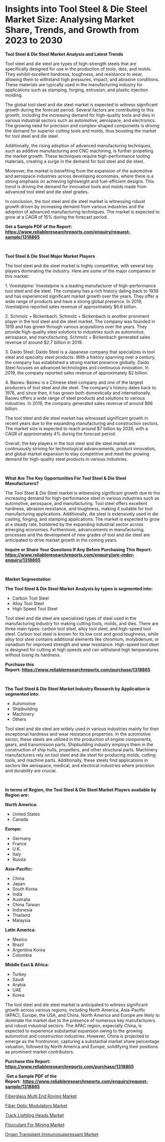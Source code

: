 <p><h1>Insights into Tool Steel & Die Steel Market Size: Analysing Market Share, Trends, and Growth from 2023 to 2030</h1></p><p><strong>Tool Steel & Die Steel Market Analysis and Latest Trends</strong></p>
<p><p>Tool steel and die steel are types of high-strength steels that are specifically designed for use in the production of tools, dies, and molds. They exhibit excellent hardness, toughness, and resistance to wear, allowing them to withstand high pressures, impact, and abrasive conditions. These materials are typically used in the manufacturing industry for applications such as stamping, forging, extrusion, and plastic injection molding.</p><p>The global tool steel and die steel market is expected to witness significant growth during the forecast period. Several factors are contributing to this growth, including the increasing demand for high-quality tools and dies in various industrial sectors such as automotive, aerospace, and electronics. The growing need for precision and complex-shaped components is driving the demand for superior cutting tools and molds, thus boosting the market for tool steel and die steel.</p><p>Additionally, the rising adoption of advanced manufacturing techniques, such as additive manufacturing and CNC machining, is further propelling the market growth. These techniques require high-performance tooling materials, creating a surge in the demand for tool steel and die steel.</p><p>Moreover, the market is benefiting from the expansion of the automotive and aerospace industries across developing economies, where there is a strong emphasis on achieving lightweight and fuel-efficient designs. This trend is driving the demand for innovative tools and molds made from advanced tool steel and die steel grades.</p><p>In conclusion, the tool steel and die steel market is witnessing robust growth driven by increasing demand from various industries and the adoption of advanced manufacturing techniques. The market is expected to grow at a CAGR of 15% during the forecast period.</p></p>
<p><strong>Get a Sample PDF of the Report:&nbsp; <a href="https://www.reliableresearchreports.com/enquiry/request-sample/1318865">https://www.reliableresearchreports.com/enquiry/request-sample/1318865</a></strong></p>
<p>&nbsp;</p>
<p><strong>Tool Steel & Die Steel Major Market Players</strong></p>
<p><p>The tool steel and die steel market is highly competitive, with several key players dominating the industry. Here are some of the major companies in this market:</p><p>1. Voestalpine: Voestalpine is a leading manufacturer of high-performance tool steel and die steel. The company has a rich history dating back to 1938 and has experienced significant market growth over the years. They offer a wide range of products and have a strong global presence. In 2019, Voestalpine reported sales revenue of approximately $6.8 billion.</p><p>2. Schmolz + Bickenbach: Schmolz + Bickenbach is another prominent player in the tool steel and die steel market. The company was founded in 1919 and has grown through various acquisitions over the years. They provide high-quality steel solutions to industries such as automotive, aerospace, and manufacturing. Schmolz + Bickenbach generated sales revenue of around $2.7 billion in 2019.</p><p>3. Daido Steel: Daido Steel is a Japanese company that specializes in tool steel and specialty steel products. With a history spanning over a century, the company has established a strong market presence globally. Daido Steel focuses on advanced technologies and continuous innovation. In 2019, the company reported sales revenue of approximately $2 billion.</p><p>4. Baowu: Baowu is a Chinese steel company and one of the largest producers of tool steel and die steel. The company's history dates back to 1978, and since then, it has grown both domestically and internationally. Baowu offers a wide range of steel products and solutions to various industries. In 2019, the company generated sales revenue of around $66 billion.</p><p>The tool steel and die steel market has witnessed significant growth in recent years due to the expanding manufacturing and construction sectors. The market size is expected to reach around $7 billion by 2026, with a CAGR of approximately 4% during the forecast period.</p><p>Overall, the key players in the tool steel and die steel market are continuously striving for technological advancements, product innovation, and global market expansion to stay competitive and meet the growing demand for high-quality steel products in various industries.</p></p>
<p>&nbsp;</p>
<p><strong>What Are The Key Opportunities For Tool Steel & Die Steel Manufacturers?</strong></p>
<p><p>The Tool Steel & Die Steel market is witnessing significant growth due to the increasing demand for high-performance steel in various industries such as automotive, aerospace, and manufacturing. Tool steel offers excellent hardness, abrasion resistance, and toughness, making it suitable for tool manufacturing applications. Additionally, die steel is extensively used in die casting, forging, and stamping applications. The market is expected to grow at a steady rate, bolstered by the expanding industrial sector across emerging economies. Furthermore, advancements in manufacturing processes and the development of new grades of tool and die steel are anticipated to drive market growth in the coming years.</p></p>
<p><strong>Inquire or Share Your Questions If Any Before Purchasing This Report: <a href="https://www.reliableresearchreports.com/enquiry/pre-order-enquiry/1318865">https://www.reliableresearchreports.com/enquiry/pre-order-enquiry/1318865</a></strong></p>
<p>&nbsp;</p>
<p><strong>Market Segmentation</strong></p>
<p><strong>The Tool Steel & Die Steel Market Analysis by types is segmented into:</strong></p>
<p><ul><li>Carbon Tool Steel</li><li>Alloy Tool Steel</li><li>High Speed Tool Steel</li></ul></p>
<p><p>Tool steel and die steel are specialized types of steel used in the manufacturing industry for making cutting tools, molds, and dies. There are three main types: carbon tool steel, alloy tool steel, and high-speed tool steel. Carbon tool steel is known for its low cost and good toughness, while alloy tool steel contains additional elements like chromium, molybdenum, or vanadium for improved strength and wear resistance. High-speed tool steel is designed for cutting at high speeds and can withstand high temperatures without losing its hardness.</p></p>
<p><strong>Purchase this Report:&nbsp;<a href="https://www.reliableresearchreports.com/purchase/1318865">https://www.reliableresearchreports.com/purchase/1318865</a></strong></p>
<p>&nbsp;</p>
<p><strong>The Tool Steel & Die Steel Market Industry Research by Application is segmented into:</strong></p>
<p><ul><li>Automotive</li><li>Shipbuilding</li><li>Machinery</li><li>Others</li></ul></p>
<p><p>Tool steel and die steel are widely used in various industries mainly for their exceptional hardness and wear resistance properties. In the automotive sector, these steels are utilized in the production of engine components, gears, and transmission parts. Shipbuilding industry employs them in the construction of ship hulls, propellers, and other structural parts. Machinery manufacturers rely on tool steel and die steel for producing molds, cutting tools, and machine parts. Additionally, these steels find applications in sectors like aerospace, medical, and electrical industries where precision and durability are crucial.</p></p>
<p>&nbsp;</p>
<p><strong>In terms of Region, the Tool Steel & Die Steel Market Players available by Region are:</strong></p>
<p>
    <p> <strong> North America: </strong>
        <ul>
            <li>United States</li>
            <li>Canada</li>
        </ul>
        </p> 
    <p> <strong> Europe: </strong>
        <ul>
            <li>Germany</li>
            <li>France</li>
            <li>U.K.</li>
            <li>Italy</li>
            <li>Russia</li>
        </ul>
        </p> 
    <p> <strong> Asia-Pacific: </strong>
        <ul>
            <li>China</li>
            <li>Japan</li>
            <li>South Korea</li>
            <li>India</li>
            <li>Australia</li>
            <li>China Taiwan</li>
            <li>Indonesia</li>
            <li>Thailand</li>
            <li>Malaysia</li>
        </ul>
        </p> 
    <p> <strong> Latin America: </strong>
        <ul>
            <li>Mexico</li>
            <li>Brazil</li>
            <li>Argentina Korea</li>
            <li>Colombia</li>
        </ul>
        </p> 
    <p> <strong> Middle East & Africa: </strong>
        <ul>
            <li>Turkey</li>
            <li>Saudi</li>
            <li>Arabia</li>
            <li>UAE</li>
            <li>Korea</li>
        </ul>
    </p>
    </p>
<p><p>The tool steel and die steel market is anticipated to witness significant growth across various regions, including North America, Asia-Pacific (APAC), Europe, the USA, and China. North America and Europe are likely to dominate the market due to the presence of numerous key manufacturers and robust industrial sectors. The APAC region, especially China, is expected to experience substantial expansion owing to the growing automotive and construction industries. However, China is projected to emerge as the frontrunner, capturing a substantial market share percentage valuation, followed by North America and Europe, solidifying their positions as prominent market contributors.</p></p>
<p><strong>Purchase this Report: <a href="https://www.reliableresearchreports.com/purchase/1318865">https://www.reliableresearchreports.com/purchase/1318865</a></strong></p>
<p>&nbsp;<strong>Get a Sample PDF of the Report:&nbsp;&nbsp;<a href="https://www.reliableresearchreports.com/enquiry/request-sample/1318865">https://www.reliableresearchreports.com/enquiry/request-sample/1318865</a></strong></p>
<p><strong></strong></p>
<p><p><a href="https://medium.com/@ssantosh15121999/fiberglass-multi-end-roving-market-report-reveals-the-latest-trends-and-growth-opportunities-of-14b7c0e296d1">Fiberglass Multi End Roving Market</a></p><p><a href="https://www.linkedin.com/pulse/fiber-optic-modulators-market-insights-players-forecast-cbkgf/">Fiber Optic Modulators Market</a></p><p><a href="https://www.linkedin.com/pulse/track-lighting-heads-market-research-report-unlocks-analysis-sxigf/">Track Lighting Heads Market</a></p><p><a href="https://medium.com/@sk99912151/flocculant-for-mining-market-competitive-analysis-market-trends-and-forecast-to-2030-a0ae1ab80a39">Flocculant For Mining Market</a></p><p><a href="https://github.com/lilstefpacute/Market-Research-Report-List-1/blob/main/organ-transplant-immunosuppressant-market.md">Organ Transplant Immunosuppressant Market</a></p></p>